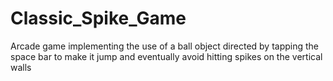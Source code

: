 # Classic_Spike_Game
Arcade game implementing the use of a ball object directed by tapping the space bar to make it jump and eventually avoid hitting spikes on the vertical walls
